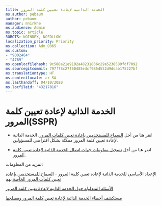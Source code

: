 ```yaml
---
title: الخدمة الذاتية لإعادة تعيين كلمة المرور
ms.author: pebaum
author: pebaum
manager: mnirkhe
ms.audience: Admin
ms.topic: article
ROBOTS: NOINDEX, NOFOLLOW
localization_priority: Priority
ms.collection: Adm_O365
ms.custom:
- "9002464"
- "4769"
ms.openlocfilehash: 9c588a21e9192a48231836c29a5238589fdf7092
ms.sourcegitcommit: 797f78c27f50485edcf9854552d9dcab175227bf
ms.translationtype: HT
ms.contentlocale: ar-SA
ms.lasthandoff: 04/10/2020
ms.locfileid: "43217816"
---
```

# <a name="self-service-password-reset-sspr"></a>الخدمة الذاتية لإعادة تعيين كلمة المرور(SSPR)

- انقر هنا من أجل [السماح للمستخدمين بإعادة تعيين كلمات المرور](https://admin.microsoft.com/Adminportal/Home#/featureexplorer/security/Sspr).  الخدمة الذاتية لإعادة تعيين كلمة المرور ممكنّة بشكل افتراضي للمسؤولين.

- انقر هنا من أجل [تسجيل معلومات جهات اتصال الخدمة الذاتية لإعادة تعيين كلمة المرور](https://go.microsoft.com/fwlink/?linkid=849451).

لمزيد من المعلومات:

الإعداد الأساسي للخدمة الذاتية لإعادة تعيين كلمة المرور - [السماح للمستخدمين بإعادة تعيين كلمات المرور الخاصة بهم](https://docs.microsoft.com/microsoft-365/admin/add-users/let-users-reset-passwords?view=o365-worldwide)

[الأسئلة المتداولة حول الخدمة الذاتية لإعادة تعيين كلمة المرور](https://docs.microsoft.com/azure/active-directory/authentication/active-directory-passwords-faq)

[مستكشف أخطاء الخدمة الذاتية لإعادة تعيين كلمة المرور ومصلحها](https://docs.microsoft.com/azure/active-directory/authentication/active-directory-passwords-troubleshoot)
